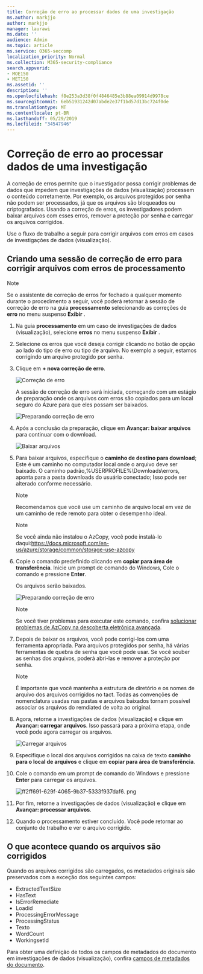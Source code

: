 ```yaml
---
title: Correção de erro ao processar dados de uma investigação
ms.author: markjjo
author: markjjo
manager: laurawi
ms.date: ''
audience: Admin
ms.topic: article
ms.service: O365-seccomp
localization_priority: Normal
ms.collection: M365-security-compliance
search.appverid:
- MOE150
- MET150
ms.assetid: ''
description: ''
ms.openlocfilehash: f8e253a3d38f0f4846485e3b88ea09914d9978ce
ms.sourcegitcommit: 6eb51931242d07abde2e37f1bd57d13bc724f0de
ms.translationtype: MT
ms.contentlocale: pt-BR
ms.lasthandoff: 05/29/2019
ms.locfileid: "34547946"
---
```

# <a name="error-remediation-when-processing-data-for-an-investigation"></a>Correção de erro ao processar dados de uma investigação

A correção de erros permite que o investigador possa corrigir problemas de dados que impedem que investigações de dados (visualização) processem o conteúdo corretamente. Por exemplo, os arquivos protegidos por senha não podem ser processados, já que os arquivos são bloqueados ou criptografados. Usando a correção de erros, os investigadores podem baixar arquivos com esses erros, remover a proteção por senha e carregar os arquivos corrigidos.

Use o fluxo de trabalho a seguir para corrigir arquivos com erros em casos de investigações de dados (visualização).

## <a name="creating-an-error-remediation-session-to-remediate-files-with-processing-errors"></a>Criando uma sessão de correção de erro para corrigir arquivos com erros de processamento

>[!NOTE]
>Se o assistente de correção de erros for fechado a qualquer momento durante o procedimento a seguir, você poderá retornar à sessão de correção de erro na guia **processamento** selecionando as correções de **erro** no menu suspenso **Exibir** .

1. Na guia **processamento** em um caso de investigações de dados (visualização), selecione **erros** no menu suspenso **Exibir** .

2. Selecione os erros que você deseja corrigir clicando no botão de opção ao lado do tipo de erro ou tipo de arquivo.  No exemplo a seguir, estamos corrigindo um arquivo protegido por senha.

3. Clique em **+ nova correção de erro**.

    ![Correção de erro](../media/8c2faf1a-834b-44fc-b418-6a18aed8b81a.png)

    A sessão de correção de erro será iniciada, começando com um estágio de preparação onde os arquivos com erros são copiados para um local seguro do Azure para que eles possam ser baixados.

    ![Preparando correção de erro](../media/390572ec-7012-47c4-a6b6-4cbb5649e8a8.png)

4. Após a conclusão da preparação, clique em **Avançar: baixar arquivos** para continuar com o download.

    ![Baixar arquivos](../media/6ac04b09-8e13-414a-9e24-7c75ba586363.png)

5. Para baixar arquivos, especifique o **caminho de destino para download**; Este é um caminho no computador local onde o arquivo deve ser baixado.  O caminho padrão,%USERPROFILE%\Downloads\errors, aponta para a pasta downloads do usuário conectado; Isso pode ser alterado conforme necessário.

    >[!NOTE]
    >Recomendamos que você use um caminho de arquivo local em vez de um caminho de rede remoto para obter o desempenho ideal.

    > [!NOTE]
    > Se você ainda não instalou o AzCopy, você pode instalá-lo daqui:https://docs.microsoft.com/en-us/azure/storage/common/storage-use-azcopy

6. Copie o comando predefinido clicando em **copiar para área de transferência**. Inicie um prompt de comando do Windows, Cole o comando e pressione **Enter**.  

    Os arquivos serão baixados.

    ![Preparando correção de erro](../media/f364ab4d-31c5-4375-b69f-650f694a2f69.png)

     > [!NOTE]
     > Se você tiver problemas para executar este comando, confira [solucionar problemas de AzCopy na descoberta eletrônica avançada](../compliance20/troubleshooting-azcopy.md).

7. Depois de baixar os arquivos, você pode corrigi-los com uma ferramenta apropriada. Para arquivos protegidos por senha, há várias ferramentas de quebra de senha que você pode usar. Se você souber as senhas dos arquivos, poderá abri-las e remover a proteção por senha.
    
   > [!NOTE]
    > É importante que você mantenha a estrutura de diretório e os nomes de arquivo dos arquivos corrigidos no tact.  Todas as convenções de nomenclatura usadas nas pastas e arquivos baixados tornam possível associar os arquivos do remdiated de volta ao original.

8. Agora, retorne a investigações de dados (visualização) e clique em **Avançar: carregar arquivos**.  Isso passará para a próxima etapa, onde você pode agora carregar os arquivos.

    ![Carregar arquivos](../media/af3d8617-1bab-4ecd-8de0-22e53acba240.png)

9. Especifique o local dos arquivos corrigidos na caixa de texto **caminho para o local de arquivos** e clique em **copiar para área de transferência**.

10. Cole o comando em um prompt de comando do Windows e pressione **Enter** para carregar os arquivos.

    ![ff2ff691-629f-4065-9b37-5333f937daf6. png](../media/ff2ff691-629f-4065-9b37-5333f937daf6.png)

11. Por fim, retorne a investigações de dados (visualização) e clique em **Avançar: processar arquivos**.

12. Quando o processamento estiver concluído.  Você pode retornar ao conjunto de trabalho e ver o arquivo corrigido.

## <a name="what-happens-when-files-are-remediated"></a>O que acontece quando os arquivos são corrigidos

Quando os arquivos corrigidos são carregados, os metadados originais são preservados com a exceção dos seguintes campos: 

- ExtractedTextSize
- HasText
- IsErrorRemediate
- Loadid
- ProcessingErrorMessage
- ProcessingStatus
- Texto
- WordCount
- WorkingsetId

Para obter uma definição de todos os campos de metadados do documento em investigações de dados (visualização), confira [campos de metadados do documento](document-metadata-fields.md).